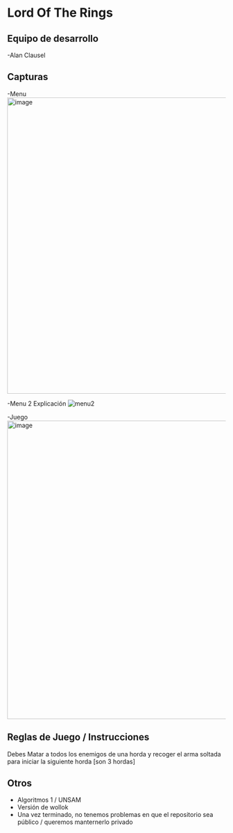 # Lord Of The Rings

## Equipo de desarrollo

-Alan Clausel

## Capturas

-Menu
<img width="681" alt="image" src="https://user-images.githubusercontent.com/90023329/197850201-ac633b06-43b3-45ab-bf9b-44c597eb52a8.png">

-Menu 2 Explicación
![menu2](https://user-images.githubusercontent.com/90023329/197854252-b950f697-0517-4fbe-9204-7f01e32270da.png)

-Juego
<img width="686" alt="image" src="https://user-images.githubusercontent.com/90023329/197850297-3169ba73-21bd-4b50-a915-703c7b9af8a9.png">


## Reglas de Juego / Instrucciones

Debes Matar a todos los enemigos de una horda y recoger el arma soltada para iniciar la siguiente horda [son 3 hordas]

## Otros

- Algoritmos 1 / UNSAM
- Versión de wollok
- Una vez terminado, no tenemos problemas en que el repositorio sea público / queremos manternerlo privado
